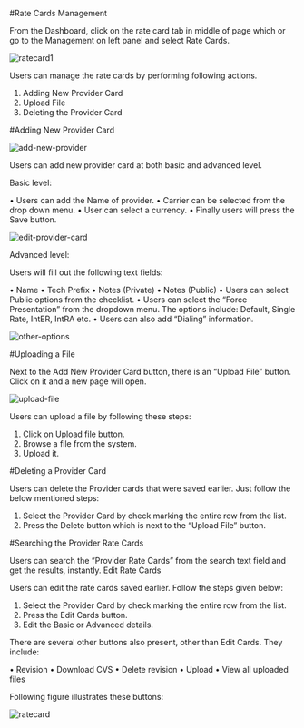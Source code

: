 #Rate Cards Management

From the Dashboard, click on the rate card tab in middle of page which or go to the Management on left panel and select Rate Cards.

<img src="https://raw.githubusercontent.com/digipigeon/connexcs-user-docs/master/img/ratecard1.png" alt="ratecard1"/>

Users can manage the rate cards by performing following actions.

1.	Adding New Provider Card
2.	Upload File
3.	Deleting the Provider Card

#Adding New Provider Card

<img src="https://raw.githubusercontent.com/digipigeon/connexcs-user-docs/master/img/add-new-provider.png" alt="add-new-provider"/>

Users can add new provider card at both basic and advanced level. 

Basic level:

•	Users can add the Name of provider.
•	Carrier can be selected from the drop down menu.
•	User can select a currency.
•	Finally users will press the Save button. 

<img src="https://raw.githubusercontent.com/digipigeon/connexcs-user-docs/master/img/edit-provider-card.png" alt="edit-provider-card"/>

Advanced level:

Users will fill out the following text fields:

•	Name
•	Tech Prefix
•	Notes (Private)
•	Notes (Public)
•	Users can select Public options from the checklist.
•	Users can select the “Force Presentation” from the dropdown menu. The options include: Default, Single Rate, IntER, IntRA etc.
•	Users can also add “Dialing” information.

<img src="https://raw.githubusercontent.com/digipigeon/connexcs-user-docs/master/img/other-options.png" alt="other-options"/>

#Uploading a File

Next to the Add New Provider Card button, there is an “Upload File” button. Click on it and a new page will open.

<img src="https://raw.githubusercontent.com/digipigeon/connexcs-user-docs/master/img/upload-file.png" alt="upload-file"/>

Users can upload a file by following these steps:
1.	Click on Upload file button. 
2.	Browse a file from the system. 
3.	Upload it.

#Deleting a Provider Card

Users can delete the Provider cards that were saved earlier. Just follow the below mentioned steps:

1.	Select the Provider Card by check marking the entire row from the list.
2.	Press the Delete button which is next to the “Upload File” button.

#Searching the Provider Rate Cards

Users can search the “Provider Rate Cards” from the search text field and get the results, instantly. 
Edit Rate Cards

Users can edit the rate cards saved earlier.  Follow the steps given below:

1.	Select the Provider Card by check marking the entire row from the list.
2.	Press the Edit Cards button.
3.	Edit the Basic or Advanced details.

There are several other buttons also present, other than Edit Cards. They include:

•	Revision
•	Download CVS 
•	Delete revision
•	Upload
•	View all uploaded files

Following figure illustrates these buttons:

<img src="https://raw.githubusercontent.com/digipigeon/connexcs-user-docs/master/img/ratecard.png" alt="ratecard"/>

